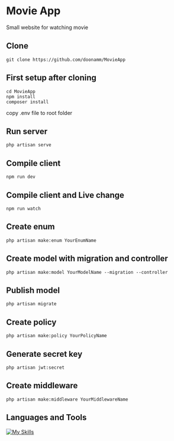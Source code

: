 # Movie App
Small website for watching movie
## Clone
```
git clone https://github.com/doonamm/MovieApp
```
## First setup after cloning
```
cd MovieApp
npm install
composer install
```
copy .env file to root folder
## Run server
```
php artisan serve
```
## Compile client
```
npm run dev
```
## Compile client and Live change
```
npm run watch
```
## Create enum
```
php artisan make:enum YourEnumName
```
## Create model with migration and controller
```
php artisan make:model YourModelName --migration --controller
```
## Publish model
```
php artisan migrate
```
## Create policy
```
php artisan make:policy YourPolicyName
```
## Generate secret key
```
php artisan jwt:secret
```
## Create middleware
```
php artisan make:middleware YourMiddlewareName
```
## Languages and Tools
[![My Skills](https://skills.thijs.gg/icons?i=html,css,js,react,php,laravel,git)](https://skills.thijs.gg)